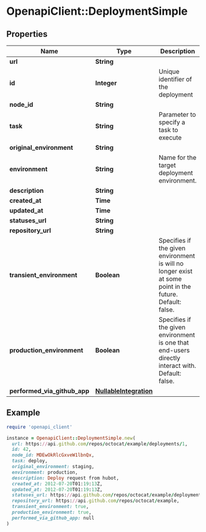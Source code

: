 # OpenapiClient::DeploymentSimple

## Properties

| Name | Type | Description | Notes |
| ---- | ---- | ----------- | ----- |
| **url** | **String** |  |  |
| **id** | **Integer** | Unique identifier of the deployment |  |
| **node_id** | **String** |  |  |
| **task** | **String** | Parameter to specify a task to execute |  |
| **original_environment** | **String** |  | [optional] |
| **environment** | **String** | Name for the target deployment environment. |  |
| **description** | **String** |  |  |
| **created_at** | **Time** |  |  |
| **updated_at** | **Time** |  |  |
| **statuses_url** | **String** |  |  |
| **repository_url** | **String** |  |  |
| **transient_environment** | **Boolean** | Specifies if the given environment is will no longer exist at some point in the future. Default: false. | [optional] |
| **production_environment** | **Boolean** | Specifies if the given environment is one that end-users directly interact with. Default: false. | [optional] |
| **performed_via_github_app** | [**NullableIntegration**](NullableIntegration.md) |  | [optional] |

## Example

```ruby
require 'openapi_client'

instance = OpenapiClient::DeploymentSimple.new(
  url: https://api.github.com/repos/octocat/example/deployments/1,
  id: 42,
  node_id: MDEwOkRlcGxveW1lbnQx,
  task: deploy,
  original_environment: staging,
  environment: production,
  description: Deploy request from hubot,
  created_at: 2012-07-20T01:19:13Z,
  updated_at: 2012-07-20T01:19:13Z,
  statuses_url: https://api.github.com/repos/octocat/example/deployments/1/statuses,
  repository_url: https://api.github.com/repos/octocat/example,
  transient_environment: true,
  production_environment: true,
  performed_via_github_app: null
)
```

